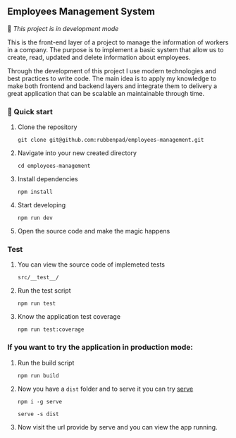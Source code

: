 ## Employees Management System

📢 _This project is in development mode_

This is the front-end layer of a project to manage the information of workers in a company. The purpose is to implement a basic system that allow us to create, read, updated and delete information about employees.

Through the development of this project I use modern technologies and best practices to write code. The main idea is to apply my knowledge to make both frontend and backend layers and integrate them to delivery a great application that can be scalable an maintainable through time.


### 🚀 Quick start

1. Clone the repository

    `git clone git@github.com:rubbenpad/employees-management.git`

2. Navigate into your new created directory

    `cd employees-management`

3. Install dependencies

    `npm install`

4. Start developing
 
    `npm run dev`

5. Open the source code and make the magic happens


### Test

1. You can view the source code of implemeted tests

    `src/__test__/`

2. Run the test script

    `npm run test`

3. Know the application test coverage

    `npm run test:coverage`


### If you want to try the application in production mode:

1. Run the build script

    `npm run build`

2. Now you have a `dist` folder and to serve it you can try [serve](https://www.npmjs.com/package/serve)
   
   `npm i -g serve`

   `serve -s dist`

4. Now visit the url provide by serve and you can view the app running. 

